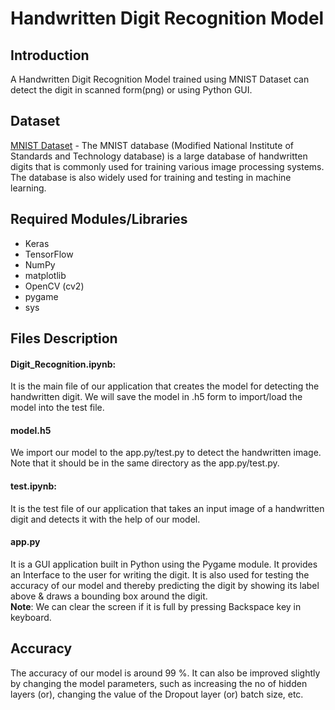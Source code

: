 # Handwritten Digit Recognition Model
## Introduction
A Handwritten Digit Recognition Model trained using MNIST Dataset can detect the digit in scanned form(png) or using Python GUI. 
## Dataset
 [MNIST Dataset](https://www.kaggle.com/datasets/hojjatk/mnist-dataset) - 
 The MNIST database (Modified National Institute of Standards and Technology database) is a large database of handwritten digits that is commonly used for training various image processing systems. The database is also widely used for training and testing in machine learning.
## Required Modules/Libraries
- Keras
- TensorFlow
- NumPy
- matplotlib
- OpenCV (cv2)
- pygame
- sys
## Files Description
#### Digit_Recognition.ipynb:
It is the main file of our application that creates the model for detecting the handwritten digit. We will save the model in .h5 form to import/load the model into the test file.

#### model.h5
We import our model to the app.py/test.py to detect the handwritten image. Note that it should be in the same directory as the app.py/test.py.

#### test.ipynb:
It is the test file of our application that takes an input image of a handwritten digit and detects it with the help of our model.

#### app.py
It is a GUI application built in Python using the Pygame module. It provides an Interface to the user for writing the digit. It is also used for testing the accuracy of our model and thereby predicting the digit by showing its label above & draws a bounding box around the digit.<br>
**Note**: We can clear the screen if it is full by pressing Backspace key in keyboard.
## Accuracy
The accuracy of our model is around 99 %. It can also be improved slightly by changing the model parameters, such as increasing the no of hidden layers (or), changing the value of the Dropout layer (or) batch size, etc. 
